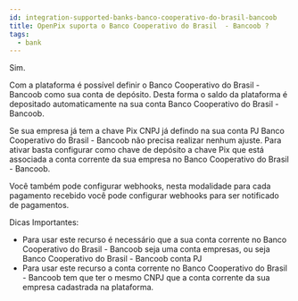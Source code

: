 ```yaml
---
id: integration-supported-banks-banco-cooperativo-do-brasil-bancoob
title: OpenPix suporta o Banco Cooperativo do Brasil  - Bancoob ?
tags:
  - bank
---
```


Sim.

Com a plataforma é possível definir o Banco Cooperativo do Brasil  - Bancoob como sua conta de depósito. Desta forma o saldo da plataforma é depositado automaticamente na sua conta Banco Cooperativo do Brasil  - Bancoob.

Se sua empresa já tem a chave Pix CNPJ já defindo na sua conta PJ Banco Cooperativo do Brasil  - Bancoob não precisa realizar nenhum ajuste. Para ativar basta configurar como chave de depósito a chave Pix que está associada a conta corrente da sua empresa no Banco Cooperativo do Brasil  - Bancoob.

Você também pode configurar webhooks, nesta modalidade para cada pagamento recebido você pode configurar webhooks para ser notificado de pagamentos.

Dicas Importantes:

- Para usar este recurso é necessário que a sua conta corrente no Banco Cooperativo do Brasil  - Bancoob seja uma conta empresas, ou seja Banco Cooperativo do Brasil  - Bancoob conta PJ
- Para usar este recurso a conta corrente no Banco Cooperativo do Brasil  - Bancoob tem que ter o mesmo CNPJ que a conta corrente da sua empresa cadastrada na plataforma.
